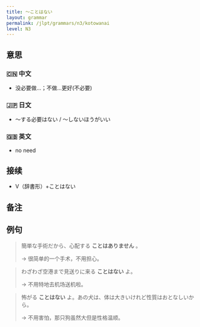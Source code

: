 ```yaml
---
title: 〜ことはない
layout: grammar
permalink: /jlpt/grammars/n3/kotowanai
level: N3
---
```


## 意思

### 🇨🇳 中文

- 没必要做...；不做...更好(不必要)

### 🇯🇵 日文

- ～する必要はない / ～しないほうがいい

### 🇬🇧 英文

- no need

## 接续

- V（辞書形）+ことはない

## 备注


## 例句

> 簡単な手術だから、心配する **ことはありません** 。
>
> → 很简单的一个手术，不用担心。

> わざわざ空港まで見送りに来る **ことはない** よ。
>
> → 不用特地去机场送机啦。

> 怖がる **ことはない** よ。あの犬は、体は大きいけれど性質はおとなしいから。
>
> → 不用害怕，那只狗虽然大但是性格温顺。

